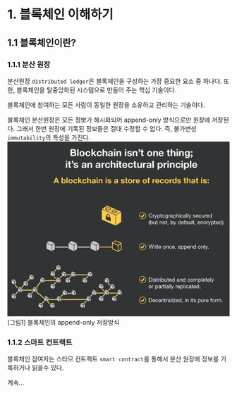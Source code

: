 # 1. 블록체인 이해하기

## 1.1 블록체인이란?

### 1.1.1 분산 원장
분산원장 `distributed ledger`은 블록체인을 구성하는 가장 중요한 요소 중 하나다.
또한, 블록체인을 탈중앙화된 시스템으로 만들어 주는 핵심 기술이다.

블록체인에 참여하는 모든 사람이 동일한 원장을 소유하고 관리하는 기술이다.

블록체인 분산원장은 모든 정뽀가 해시화되어 append-only 방식으로만 원장에 저장된다.
그래서 한번 원장에 기록된 정보들은 절대 수정할 수 없다. 즉, 불가변성`immutability`의 특성을 가진다.
    ![](images/01-1.jpg)
    [그림1] 블록체인의 append-only 저장방식

### 1.1.2 스마트 컨트랙트
블록체인 잠여자는 스타므 컨트랙트 `smart contract`를 통해서 분산 원장에 정보를 기록하거나 읽을수 있다.

계속...
